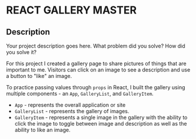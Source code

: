 # REACT GALLERY MASTER

## Description

Your project description goes here. What problem did you solve? How did you solve it?

For this project I created a gallery page to share pictures of things that are important to me. Visitors can click on an image to see a description and use a button to "like" an image.

To practice passing values through `props` in React, I built the gallery using multiple components - an `App`, `GalleryList`, and `GalleryItem`.

- `App` - represents the overall application or site
- `GalleryList` - represents the gallery of images.
- `GalleryItem` - represents a single image in the gallery with the ability to click the image to toggle between image and description as well as the ability to like an image.
